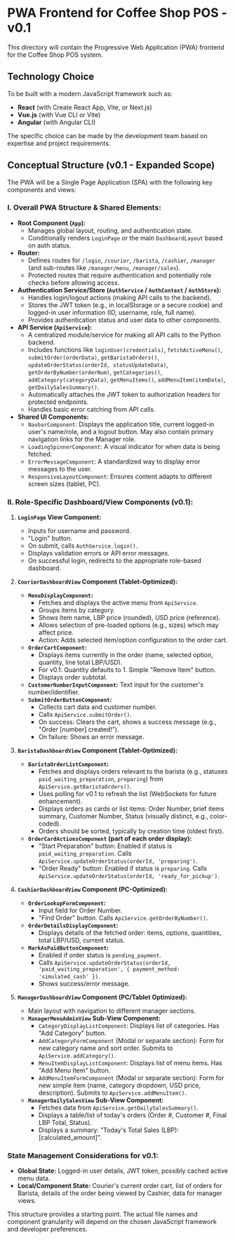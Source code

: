 # PWA Frontend for Coffee Shop POS - v0.1

This directory will contain the Progressive Web Application (PWA) frontend for the Coffee Shop POS system.

## Technology Choice

To be built with a modern JavaScript framework such as:
*   **React** (with Create React App, Vite, or Next.js)
*   **Vue.js** (with Vue CLI or Vite)
*   **Angular** (with Angular CLI)

The specific choice can be made by the development team based on expertise and project requirements.

## Conceptual Structure (v0.1 - Expanded Scope)

The PWA will be a Single Page Application (SPA) with the following key components and views:

### I. Overall PWA Structure & Shared Elements:

*   **Root Component (`App`):**
    *   Manages global layout, routing, and authentication state.
    *   Conditionally renders `LoginPage` or the main `DashboardLayout` based on auth status.
*   **Router:**
    *   Defines routes for `/login`, `/courier`, `/barista`, `/cashier`, `/manager` (and sub-routes like `/manager/menu`, `/manager/sales`).
    *   Protected routes that require authentication and potentially role checks before allowing access.
*   **Authentication Service/Store (`AuthService` / `AuthContext` / `AuthStore`):**
    *   Handles login/logout actions (making API calls to the backend).
    *   Stores the JWT token (e.g., in localStorage or a secure cookie) and logged-in user information (ID, username, role, full name).
    *   Provides authentication status and user data to other components.
*   **API Service (`ApiService`):**
    *   A centralized module/service for making all API calls to the Python backend.
    *   Includes functions like `loginUser(credentials)`, `fetchActiveMenu()`, `submitOrder(orderData)`, `getBaristaOrders()`, `updateOrderStatus(orderId, statusUpdateData)`, `getOrderByNumber(orderNum)`, `getCategories()`, `addCategory(categoryData)`, `getMenuItems()`, `addMenuItem(itemData)`, `getDailySalesSummary()`.
    *   Automatically attaches the JWT token to authorization headers for protected endpoints.
    *   Handles basic error catching from API calls.
*   **Shared UI Components:**
    *   `NavbarComponent`: Displays the application title, current logged-in user's name/role, and a logout button. May also contain primary navigation links for the Manager role.
    *   `LoadingSpinnerComponent`: A visual indicator for when data is being fetched.
    *   `ErrorMessageComponent`: A standardized way to display error messages to the user.
    *   `ResponsiveLayoutComponent`: Ensures content adapts to different screen sizes (tablet, PC).

### II. Role-Specific Dashboard/View Components (v0.1):

1.  **`LoginPage` View Component:**
    *   Inputs for username and password.
    *   "Login" button.
    *   On submit, calls `AuthService.login()`.
    *   Displays validation errors or API error messages.
    *   On successful login, redirects to the appropriate role-based dashboard.

2.  **`CourierDashboardView` Component (Tablet-Optimized):**
    *   **`MenuDisplayComponent`:**
        *   Fetches and displays the active menu from `ApiService`.
        *   Groups items by category.
        *   Shows item name, LBP price (rounded), USD price (reference).
        *   Allows selection of pre-loaded options (e.g., sizes) which may affect price.
        *   Action: Adds selected item/option configuration to the order cart.
    *   **`OrderCartComponent`:**
        *   Displays items currently in the order (name, selected option, quantity, line total LBP/USD).
        *   For v0.1: Quantity defaults to 1. Simple "Remove Item" button.
        *   Displays order subtotal.
    *   **`CustomerNumberInputComponent`:** Text input for the customer's number/identifier.
    *   **`SubmitOrderButtonComponent`:**
        *   Collects cart data and customer number.
        *   Calls `ApiService.submitOrder()`.
        *   On success: Clears the cart, shows a success message (e.g., "Order [number] created!").
        *   On failure: Shows an error message.

3.  **`BaristaDashboardView` Component (Tablet-Optimized):**
    *   **`BaristaOrderListComponent`:**
        *   Fetches and displays orders relevant to the barista (e.g., statuses `paid_waiting_preparation`, `preparing`) from `ApiService.getBaristaOrders()`.
        *   Uses polling for v0.1 to refresh the list (WebSockets for future enhancement).
        *   Displays orders as cards or list items: Order Number, brief items summary, Customer Number, Status (visually distinct, e.g., color-coded).
        *   Orders should be sorted, typically by creation time (oldest first).
    *   **`OrderCardActionsComponent` (part of each order display):**
        *   "Start Preparation" button: Enabled if status is `paid_waiting_preparation`. Calls `ApiService.updateOrderStatus(orderId, 'preparing')`.
        *   "Order Ready" button: Enabled if status is `preparing`. Calls `ApiService.updateOrderStatus(orderId, 'ready_for_pickup')`.

4.  **`CashierDashboardView` Component (PC-Optimized):**
    *   **`OrderLookupFormComponent`:**
        *   Input field for Order Number.
        *   "Find Order" button. Calls `ApiService.getOrderByNumber()`.
    *   **`OrderDetailsDisplayComponent`:**
        *   Displays details of the fetched order: items, options, quantities, total LBP/USD, current status.
    *   **`MarkAsPaidButtonComponent`:**
        *   Enabled if order status is `pending_payment`.
        *   Calls `ApiService.updateOrderStatus(orderId, 'paid_waiting_preparation', { payment_method: 'simulated_cash' })`.
        *   Shows success/error message.

5.  **`ManagerDashboardView` Component (PC/Tablet Optimized):**
    *   Main layout with navigation to different manager sections.
    *   **`ManagerMenuAdminView` Sub-View Component:**
        *   `CategoryDisplayListComponent`: Displays list of categories. Has "Add Category" button.
        *   `AddCategoryFormComponent` (Modal or separate section): Form for new category name and sort order. Submits to `ApiService.addCategory()`.
        *   `MenuItemDisplayListComponent`: Displays list of menu items. Has "Add Menu Item" button.
        *   `AddMenuItemFormComponent` (Modal or separate section): Form for new simple item (name, category dropdown, USD price, description). Submits to `ApiService.addMenuItem()`.
    *   **`ManagerDailySalesView` Sub-View Component:**
        *   Fetches data from `ApiService.getDailySalesSummary()`.
        *   Displays a table/list of today's orders (Order #, Customer #, Final LBP Total, Status).
        *   Displays a summary: "Today's Total Sales (LBP): [calculated_amount]".

### State Management Considerations for v0.1:

*   **Global State:** Logged-in user details, JWT token, possibly cached active menu data.
*   **Local/Component State:** Courier's current order cart, list of orders for Barista, details of the order being viewed by Cashier, data for manager views.

This structure provides a starting point. The actual file names and component granularity will depend on the chosen JavaScript framework and developer preferences.
```
